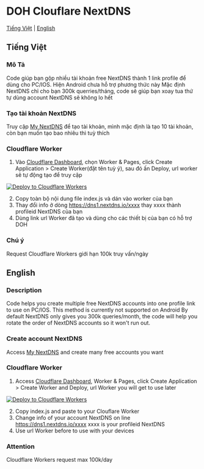 # DOH Clouflare NextDNS

[Tiếng Việt](#tiếng-việt) | [English](#english)

## Tiếng Việt

### Mô Tả
Code giúp bạn gộp nhiều tài khoản free NextDNS thành 1 link profile để dùng cho PC/IOS. Hiện Android chưa hỗ trợ phương thức này
Mặc định NextDNS chỉ cho bạn 300k querries/tháng, code sẽ giúp bạn xoay tua thứ tự dùng account NextDNS sẽ không lo hết

### Tạo tài khoản NextDNS
Truy cập [My NextDNS](https://my.nextdns.io/signup) để tạo tài khoản, mình mặc định là tạo 10 tài khoản, còn bạn muốn tạo bao nhiêu thì tuỳ thích

### Cloudflare Worker
1. Vào [Cloudflare Dashboard](https://dash.cloudflare.com/), chọn Worker & Pages, click Create Application > Create Worker(đặt tên tuỳ ý), sau đó ấn Deploy, url worker sẽ tự động tạo để truy cập

[![Deploy to Cloudflare Workers](https://deploy.workers.cloudflare.com/button)](https://deploy.workers.cloudflare.com/?url=https://github.com/captajn/DOH-Clouflare-NextDNS)

2. Copy toàn bộ nội dung file index.js và dán vào worker của bạn
3. Thay đổi info ở dòng https://dns1.nextdns.io/xxxx thay xxxx thành profileid NextDNS của bạn
4. Dùng link url Worker đã tạo và dùng cho các thiết bị của bạn có hỗ trợ DOH

### Chú ý
Request Cloudflare Workers giới hạn 100k truy vấn/ngày

## English

### Description
Code helps you create multiple free NextDNS accounts into one profile link to use on PC/IOS. This method is currently not supported on Android
By default NextDNS only gives you 300k queries/month, the code will help you rotate the order of NextDNS accounts so it won't run out.

### Create account NextDNS
Access [My NextDNS](https://my.nextdns.io/signup) and create many free accounts you want

### Cloudflare Worker
1. Access [Cloudflare Dashboard](https://dash.cloudflare.com/), Worker & Pages, click Create Application > Create Worker and Deploy, url Worker you will get to use later 

[![Deploy to Cloudflare Workers](https://deploy.workers.cloudflare.com/button)](https://deploy.workers.cloudflare.com/?url=https://github.com/captajn/DOH-Clouflare-NextDNS)

2. Copy index.js and paste to your Clouflare Worker
3. Change info of your account NextDNS on line https://dns1.nextdns.io/xxxx xxxx is your profileid NextDNS
4. Use url Worker before to use with your devices

### Attention
Cloudflare Workers request max 100k/day
